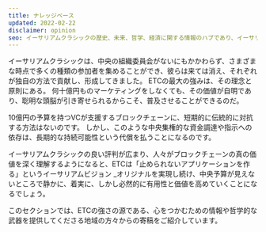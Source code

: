```yaml
---
title: ナレッジベース
updated: 2022-02-22
disclaimer: opinion
seo: イーサリアムクラシックの歴史、未来、哲学、経済に関する情報のハブであり、イーサリアムの分散型バージョンの理由、方法、場所を文書化したものです。
---
```


イーサリアムクラシックは、中央の組織委員会がないにもかかわらず、さまざまな時点で多くの種類の参加者を集めることができ、彼らは来ては消え、それぞれが独自の方法で貢献し、形成してきました。 ETCの最大の強みは、その理念と原則にある。 何十億円ものマーケティングをしなくても、その価値が自明であり、聡明な頭脳が引き寄せられるからこそ、普及させることができるのだ。

10億円の予算を持つVCが支援するブロックチェーンに、短期的に伝統的に対抗する方法はないのです。 しかし、このような中央集権的な資金調達や指示への依存は、長期的な持続可能性という代償を払うことになるのです。

 イーサリアムクラシックの良い評判が広まり、人々がブロックチェーンの真の価値を深く理解するようになると、ETCは「止められないアプリケーションを作る」というイーサリアムビジョン _オリジナルを実現し続け、中央予算が見えないところで静かに、着実に、しかし必然的に有用性と価値を高めていくことになるでしょう。

このセクションでは、ETCの強さの源である、心をつかむための情報や哲学的な武器を提供してくださる地域の方々からの寄稿をご紹介しています。
